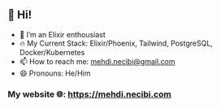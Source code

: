 ## 👋 Hi!

- 🌱 I’m an Elixir enthousiast
- 🔥 My Current Stack: Elixir/Phoenix, Tailwind, PostgreSQL, Docker/Kubernetes
- 📫 How to reach me: mehdi.necibi@gmail.com
- 😄 Pronouns: He/Him

### My website 🌐: https://mehdi.necibi.com
